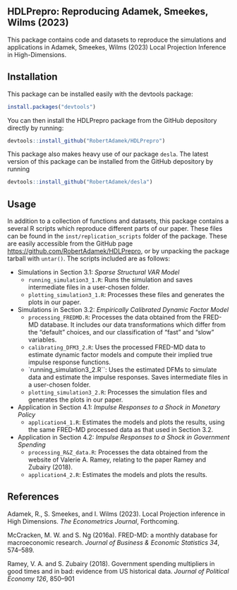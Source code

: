 
<!-- README.md is generated from README.Rmd. Please edit that file -->

## HDLPrepro: Reproducing Adamek, Smeekes, Wilms (2023)

This package contains code and datasets to reproduce the simulations and
applications in Adamek, Smeekes, Wilms (2023) Local Projection Inference
in High-Dimensions.

## Installation

This package can be installed easily with the devtools package:

``` r
install.packages("devtools")
```

You can then install the HDLPrepro package from the GitHub depository
directly by running:

``` r
devtools::install_github("RobertAdamek/HDLPrepro")
```

This package also makes heavy use of our package `desla`. The latest
version of this package can be installed from the GitHub depository by
running

``` r
devtools::install_github("RobertAdamek/desla")
```

## Usage

In addition to a collection of functions and datasets, this package
contains a several R scripts which reproduce different parts of our
paper. These files can be found in the `inst/replication_scripts` folder
of the package. These are easily accessible from the GitHub page
<https://github.com/RobertAdamek/HDLPrepro>, or by unpacking the package
tarball with `untar()`. The scripts included are as follows:

- Simulations in Section 3.1: *Sparse Structural VAR Model*
  - `running_simulation3_1.R`: Runs the simulation and saves
    intermediate files in a user-chosen folder.
  - `plotting_simulation3_1.R`: Processes these files and generates the
    plots in our paper.
- Simulations in Section 3.2: *Empirically Calibrated Dynamic Factor
  Model*
  - `processing_FREDMD.R`: Processes the data obtained from the FRED-MD
    database. It includes our data transformations which differ from the
    “default” choices, and our classification of “fast” and “slow”
    variables.
  - `calibrating_DFM3_2.R`: Uses the processed FRED-MD data to estimate
    dynamic factor models and compute their implied true impulse
    response functions.
  - \`running_simulation3_2.R\`\`: Uses the estimated DFMs to simulate
    data and estimate the impulse responses. Saves intermediate files in
    a user-chosen folder.
  - `plotting_simulation3_2.R`: Processes the simulation files and
    generates the plots in our paper.
- Application in Section 4.1: *Impulse Responses to a Shock in Monetary
  Policy*
  - `application4_1.R`: Estimates the models and plots the results,
    using the same FRED-MD processed data as that used in Section 3.2.
- Application in Section 4.2: *Impulse Responses to a Shock in
  Government Spending*
  - `processing_R&Z_data.R`: Processes the data obtained from the
    website of Valerie A. Ramey, relating to the paper Ramey and Zubairy
    (2018).
  - `application4_2.R`: Estimates the models and plots the results.

## References

Adamek, R., S. Smeekes, and I. Wilms (2023). Local Projection inference
in High Dimensions. *The Econometrics Journal*, Forthcoming.

McCracken, M. W. and S. Ng (2016a). FRED-MD: a monthly database for
macroeconomic research. *Journal of Business & Economic Statistics 34*,
574–589.

Ramey, V. A. and S. Zubairy (2018). Government spending multipliers in
good times and in bad: evidence from US historical data. *Journal of
Political Economy 126*, 850–901
